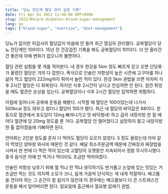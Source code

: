 ```yaml
---
title: "당뇨 전단계 혈당 관리 실험 기록"
date: Fri Apr 01 2022 11:40:00 GMT+0900
slug: 2022/04/pre-diabetes-blood-sugar-management
lang: ko
tags: ["blood-sugar", "exercise", "diet-management"]
---
```


당뇨가 없지만 피검사의 혈당값이 마음에 안 들어 최근 열심히 관리했다. 공복혈당이 당뇨 전단계인 100이다. 15년 전 건강검진 기록을 봐도 공복혈당이 101이다. 더 안 올라간 건 좋은데 아예 변화가 없으니까 불편하다.

혈당 관련 실험들 몇 개를 적어본다. 내 경우 한강을 5km 정도 빠르게 걷고 오면 단당류가 올렸던 혈당은 거의 다 잡힌다. 폭식으로 인슐린 저항성이 높은 시즌에 고구마를 하나 삶아 먹고 혈당이 222mg까지 튀어서 놀란 적이 있다. 한강 5km 권법을 쓰면 어차피 식후 2시간 혈당은 다 회복된다. 하지만 식후 2시간이 낮다고 안심하면 안 된다. 잠깐 튀었을 때도 혈관은 손상을 입는다. 공복혈당이나 식후 2시간 혈당만 집착하면 위험하다.

아침에 일어나서 공복에 운동을 해봤다. 시작할 때 혈당은 100이었는데 나가서 500kcal 정도 태우고 왔더니 혈당이 105가 됐다. 최근 내 혈당의 바닥값은 88이다. 운동으로 혈관에서 포도당이 12mg 빠져나가고 앗 바닥쳤네! 하고 급히 내장지방 한 점 떼어다 혈관에 당 20mg 정도를 푼 거다. 공복혈당 안 떨어졌다고 실망하지 말고 내장지방 한 톨 없어졌음에 기뻐하면 된다.

연어회는 2인분 정도를 혼자 다 먹어도 혈당이 오르지 않았다. 5 정도 올랐는데 아마 같이 먹었던 양파랑 와사비 때문인 것 같다. 배달 최소주문금액 때문에 간짜장과 짜장밥을 시켜서 한 번에 다 먹은 적이 있는데 고혈당이 오랫동안 지속되어서 정말 무시무시했다. 중국 음식은 아예 안 먹거나 먹더라도 조금만 먹어야겠다.

인슐린 저항성 낮추기 위해 뭘 먹냐 안 먹냐 생각하기도 번거롭고 눈앞에 있는 맛있는 거 조금만 먹는 것도 의지력 소모가 크니, 쉽게 가끔씩 단식하는 게 내게 적절하다. 배고픔을 견뎌야 하는 그 순간이 참 쉽지가 않은데 이 경우에는 배고픔보다 더 큰 스트레스인 운동을 해서 덮어버리면 된다. 일요일에 출근해서 월요병 없애기 권법.
